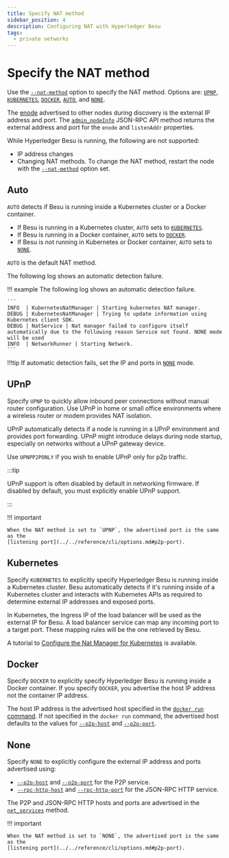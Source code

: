 ```yaml
---
title: Specify NAT method
sidebar_position: 4
description: Configuring NAT with Hyperledger Besu
tags:
  - private networks
---
```


# Specify the NAT method

Use the [`--nat-method`](../../reference/cli/options.md#nat-method) option to specify the NAT method. Options are: [`UPNP`](#upnp), [`KUBERNETES`](#kubernetes), [`DOCKER`](#docker), [`AUTO`](#auto), and [`NONE`](#none).

The [enode](../../concepts/node-keys.md#enode-url) advertised to other nodes during discovery is the external IP address and port. The [`admin_nodeInfo`](../../reference/api/index.md#admin_nodeinfo) JSON-RPC API method returns the external address and port for the `enode` and `listenAddr` properties.

While Hyperledger Besu is running, the following are not supported:

- IP address changes
- Changing NAT methods. To change the NAT method, restart the node with the [`--nat-method`](../../reference/cli/options.md#nat-method) option set.

## Auto

`AUTO` detects if Besu is running inside a Kubernetes cluster or a Docker container.

- If Besu is running in a Kubernetes cluster, `AUTO` sets to [`KUBERNETES`](#kubernetes).
- If Besu is running in a Docker container, `AUTO` sets to [`DOCKER`](#docker).
- If Besu is not running in Kubernetes or Docker container, `AUTO` sets to [`NONE`](#none).

`AUTO` is the default NAT method.

The following log shows an automatic detection failure.

!!! example The following log shows an automatic detection failure.

    ```
    INFO  | KubernetesNatManager | Starting kubernetes NAT manager.
    DEBUG | KubernetesNatManager | Trying to update information using Kubernetes client SDK.
    DEBUG | NatService | Nat manager failed to configure itself automatically due to the following reason Service not found. NONE mode will be used
    INFO  | NetworkRunner | Starting Network.
    ```

!!!tip If automatic detection fails, set the IP and ports in [`NONE`](#none) mode.

## UPnP

Specify `UPNP` to quickly allow inbound peer connections without manual router configuration. Use UPnP in home or small office environments where a wireless router or modem provides NAT isolation.

UPnP automatically detects if a node is running in a UPnP environment and provides port forwarding. UPnP might introduce delays during node startup, especially on networks without a UPnP gateway device.

Use `UPNPP2PONLY` if you wish to enable UPnP only for p2p traffic.

:::tip

UPnP support is often disabled by default in networking firmware. If disabled by default, you must explicitly enable UPnP support.

:::

!!! important

    When the NAT method is set to `UPNP`, the advertised port is the same as the
    [listening port](../../reference/cli/options.md#p2p-port).

## Kubernetes

Specify `KUBERNETES` to explicitly specify Hyperledger Besu is running inside a Kubernetes cluster. Besu automatically detects if it's running inside of a Kubernetes cluster and interacts with Kubernetes APIs as required to determine external IP addresses and exposed ports.

In Kubernetes, the Ingress IP of the load balancer will be used as the external IP for Besu. A load balancer service can map any incoming port to a target port. These mapping rules will be the one retrieved by Besu.

A tutorial to [Configure the Nat Manager for Kubernetes](../../../private-networks/tutorials/kubernetes/nat-manager.md) is available.

## Docker

Specify `DOCKER` to explicitly specify Hyperledger Besu is running inside a Docker container. If you specify `DOCKER`, you advertise the host IP address not the container IP address.

The host IP address is the advertised host specified in the [`docker run` command](https://docs.docker.com/engine/reference/commandline/run/#add-entries-to-container-hosts-file---add-host). If not specified in the `docker run` command, the advertised host defaults to the values for [`--p2p-host`](../../reference/cli/options.md#p2p-host) and [`--p2p-port`](../../reference/cli/options.md#p2p-port).

## None

Specify `NONE` to explicitly configure the external IP address and ports advertised using:

- [`--p2p-host`](../../reference/cli/options.md#p2p-host) and [`--p2p-port`](../../reference/cli/options.md#p2p-port) for the P2P service.
- [`--rpc-http-host`](../../reference/cli/options.md#rpc-http-host) and [`--rpc-http-port`](../../reference/cli/options.md#rpc-http-port) for the JSON-RPC HTTP service.

The P2P and JSON-RPC HTTP hosts and ports are advertised in the [`net_services`](../../reference/api/index.md#net_services) method.

!!! important

    When the NAT method is set to `NONE`, the advertised port is the same as the
    [listening port](../../reference/cli/options.md#p2p-port).
